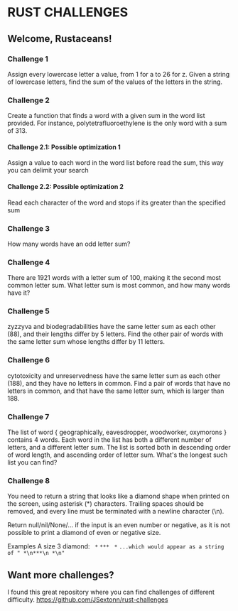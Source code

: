 # RUST CHALLENGES

## Welcome, Rustaceans!

### Challenge 1

Assign every lowercase letter a value, from 1 for a to 26 for z. Given a string of lowercase letters, find the sum of the values of the letters in the string.

### Challenge 2

Create a function that finds a word with a given sum in the word list provided. For instance, polytetrafluoroethylene is the only word with a sum of 313.

#### Challenge 2.1: Possible optimization 1

Assign a value to each word in the word list before read the sum, this way you can delimit your search

#### Challenge 2.2: Possible optimization 2

Read each character of the word and stops if its greater than the specified sum

### Challenge 3

How many words have an odd letter sum?

### Challenge 4

There are 1921 words with a letter sum of 100, making it the second most common letter sum. What letter sum is most common, and how many words have it?

### Challenge 5

zyzzyva and biodegradabilities have the same letter sum as each other (88), and their lengths differ by 5 letters. Find the other pair of words with the same letter sum whose lengths differ by 11 letters.

### Challenge 6

cytotoxicity and unreservedness have the same letter sum as each other (188), and they have no letters in common. Find a pair of words that have no letters in common, and that have the same letter sum, which is larger than 188.

### Challenge 7

The list of word { geographically, eavesdropper, woodworker, oxymorons } contains 4 words. Each word in the list has both a different number of letters, and a different letter sum. The list is sorted both in descending order of word length, and ascending order of letter sum. What's the longest such list you can find?

### Challenge 8

You need to return a string that looks like a diamond shape when printed on the screen, using asterisk (\*) characters. Trailing spaces should be removed, and every line must be terminated with a newline character (\n).

Return null/nil/None/... if the input is an even number or negative, as it is not possible to print a diamond of even or negative size.

Examples
A size 3 diamond:
` *`
`***`
` *`
`...which would appear as a string of " *\n***\n *\n"`

## Want more challenges?

I found this great repository where you can find challenges of different difficulty.
https://github.com/JSextonn/rust-challenges
